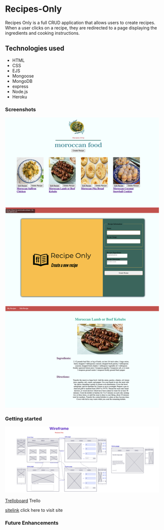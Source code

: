 # Recipes-Only

Recipes Only is a full CRUD application that allows users to create recipes. When a user clicks on a recipe, they are redirected to a page displaying the ingredients and cooking instructions.

## Technologies used

* HTML
* CSS
* EJS
* Mongoose 
* MongoDB
* express
* Node.js
* Heroku

### Screenshots 
![screenshot](./images/Screen%20Shot%202022-06-02%20at%203.54.06%20PM.png)
![screenshot](./images/Screen%20Shot%202%202022-06-02%20at%203.55.19%20PM.png)
![screenshot](./images/Screen%20Shot%203%202022-06-02%20at%203.56.52%20PM.png)


### Getting started
![WireFrame](./images/WireFrame2022-05-27%20at%203.13.25%20PM.png)

[Trelloboard](https://trello.com/b/XAbHgY4n/project-2) Trello

[sitelink](https://recipesonly.herokuapp.com/recipes) click here to visit site



### Future Enhancements
